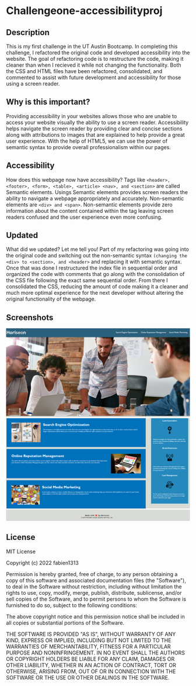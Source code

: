 # Challengeone-accessibilityproj

## Description

This is my first challenge in the UT Austin Bootcamp. In completing this challenge, I refactored the original code and developed accessibility into the website. The goal of refactoring code is to restructure the code, making it cleaner than when I recieved it while not changing the functionality. Both the CSS and HTML files have been refactored, consolidated, and commented to assist with future development and accessibility for those using a screen reader. 


## Why is this important?

Providing accessibility in your websites allows those who are unable to access your website visually the ability to use a screen reader. Accessibility helps navigate the screen reader by providing clear and concise sections along with attributions to images that are explained to help provide a great user experience. With the help of HTML5, we can use the power of semantic syntax to provide overall professionalism within our pages.

## Accessibility

How does this webpage now have accessibility? Tags like `<header>, <footer>, <form>, <table>, <article> <nav>, and <section>` are called Semantic elements. Usings Semantic elements provides screen readers the ability to navigate a webpage appropriately and accurately. Non-semantic elements are `<div> and <span>`. Non-semantic elements provide zero information about the content contained within the tag leaving screen readers confused and the user experience even more confusing.

## Updated

What did we updated? Let me tell you! Part of my refactoring was going into the original code and switching out the non-semantic syntax `(changing the <div> to <section>, and <header>` and replacing it with semantic syntax. Once that was done I restructured the index file in sequential order and organized the code with comments that go along with the consolidation of the CSS file following the exact same sequential order. From there I consolidated the CSS, reducing the amount of code making it a cleaner and much more optimal experience for the next developer without altering the original functionality of the webpage.

## Screenshots

![](assets/images/horiseon1.png)
![](assets/images/horiseon2.png)
![](assets/images/horiseon3.png)


## License

MIT License

Copyright (c) 2022 fabien1313

Permission is hereby granted, free of charge, to any person obtaining a copy
of this software and associated documentation files (the "Software"), to deal
in the Software without restriction, including without limitation the rights
to use, copy, modify, merge, publish, distribute, sublicense, and/or sell
copies of the Software, and to permit persons to whom the Software is
furnished to do so, subject to the following conditions:

The above copyright notice and this permission notice shall be included in all
copies or substantial portions of the Software.

THE SOFTWARE IS PROVIDED "AS IS", WITHOUT WARRANTY OF ANY KIND, EXPRESS OR
IMPLIED, INCLUDING BUT NOT LIMITED TO THE WARRANTIES OF MERCHANTABILITY,
FITNESS FOR A PARTICULAR PURPOSE AND NONINFRINGEMENT. IN NO EVENT SHALL THE
AUTHORS OR COPYRIGHT HOLDERS BE LIABLE FOR ANY CLAIM, DAMAGES OR OTHER
LIABILITY, WHETHER IN AN ACTION OF CONTRACT, TORT OR OTHERWISE, ARISING FROM,
OUT OF OR IN CONNECTION WITH THE SOFTWARE OR THE USE OR OTHER DEALINGS IN THE
SOFTWARE.